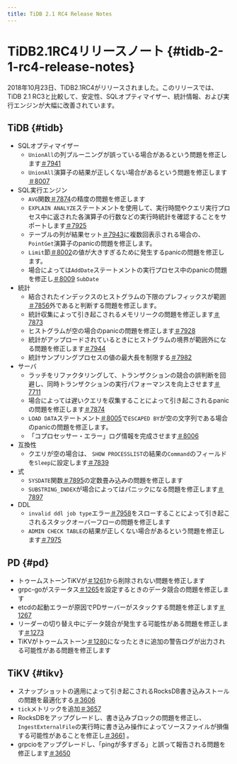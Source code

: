 ```yaml
---
title: TiDB 2.1 RC4 Release Notes
---
```


# TiDB2.1RC4リリースノート {#tidb-2-1-rc4-release-notes}

2018年10月23日、TiDB2.1RC4がリリースされました。このリリースでは、TiDB 2.1 RC3と比較して、安定性、SQLオプティマイザー、統計情報、および実行エンジンが大幅に改善されています。

## TiDB {#tidb}

-   SQLオプティマイザー
    -   `UnionAll`の列プルーニングが誤っている場合があるという問題を修正します[＃7941](https://github.com/pingcap/tidb/pull/7941)
    -   `UnionAll`演算子の結果が正しくない場合があるという問題を修正します[＃8007](https://github.com/pingcap/tidb/pull/8007)
-   SQL実行エンジン
    -   `AVG`関数[＃7874](https://github.com/pingcap/tidb/pull/7874)の精度の問題を修正します
    -   `EXPLAIN ANALYZE`ステートメントを使用して、実行時間やクエリ実行プロセス中に返された各演算子の行数などの実行時統計を確認することをサポートします[＃7925](https://github.com/pingcap/tidb/pull/7925)
    -   テーブルの列が結果セット[＃7943](https://github.com/pingcap/tidb/pull/7943)に複数回表示される場合の、 `PointGet`演算子のpanicの問題を修正します。
    -   `Limit`節[＃8002](https://github.com/pingcap/tidb/pull/8002)の値が大きすぎるために発生するpanicの問題を修正します。
    -   場合によっては`AddDate`ステートメントの実行プロセス中のpanicの問題を修正し[＃8009](https://github.com/pingcap/tidb/pull/8009) `SubDate`
-   統計
    -   結合されたインデックスのヒストグラムの下限のプレフィックスが範囲[＃7856](https://github.com/pingcap/tidb/pull/7856)外であると判断する問題を修正します。
    -   統計収集によって引き起こされるメモリリークの問題を修正します[＃7873](https://github.com/pingcap/tidb/pull/7873)
    -   ヒストグラムが空の場合のpanicの問題を修正します[＃7928](https://github.com/pingcap/tidb/pull/7928)
    -   統計がアップロードされているときにヒストグラムの境界が範囲外になる問題を修正します[＃7944](https://github.com/pingcap/tidb/pull/7944)
    -   統計サンプリングプロセスの値の最大長を制限する[＃7982](https://github.com/pingcap/tidb/pull/7982)
-   サーバ
    -   ラッチをリファクタリングして、トランザクションの競合の誤判断を回避し、同時トランザクションの実行パフォーマンスを向上させます[＃7711](https://github.com/pingcap/tidb/pull/7711)
    -   場合によっては遅いクエリを収集することによって引き起こされるpanicの問題を修正します[＃7874](https://github.com/pingcap/tidb/pull/7847)
    -   `LOAD DATA`ステートメント[＃8005](https://github.com/pingcap/tidb/pull/8005)で`ESCAPED BY`が空の文字列である場合のpanicの問題を修正します。
    -   「コプロセッサー・エラー」ログ情報を完成させます[＃8006](https://github.com/pingcap/tidb/pull/8006)
-   互換性
    -   クエリが空の場合は、 `SHOW PROCESSLIST`の結果の`Command`のフィールドを`Sleep`に設定します[＃7839](https://github.com/pingcap/tidb/pull/7839)
-   式
    -   `SYSDATE`関数[＃7895](https://github.com/pingcap/tidb/pull/7895)の定数畳み込みの問題を修正します
    -   `SUBSTRING_INDEX`が場合によってはパニックになる問題を修正します[＃7897](https://github.com/pingcap/tidb/pull/7897)
-   DDL
    -   `invalid ddl job type`エラー[＃7958](https://github.com/pingcap/tidb/pull/7958)をスローすることによって引き起こされるスタックオーバーフローの問題を修正します
    -   `ADMIN CHECK TABLE`の結果が正しくない場合があるという問題を修正します[＃7975](https://github.com/pingcap/tidb/pull/7975)

## PD {#pd}

-   トゥームストーンTiKVが[＃1261](https://github.com/pingcap/pd/pull/1261)から削除されない問題を修正します
-   grpc-goがステータス[＃1265](https://github.com/pingcap/pd/pull/1265)を設定するときのデータ競合の問題を修正します
-   etcdの起動エラーが原因でPDサーバーがスタックする問題を修正します[＃1267](https://github.com/pingcap/pd/pull/1267)
-   リーダーの切り替え中にデータ競合が発生する可能性がある問題を修正します[＃1273](https://github.com/pingcap/pd/pull/1273)
-   TiKVがトゥームストーン[＃1280](https://github.com/pingcap/pd/pull/1273)になったときに追加の警告ログが出力される可能性がある問題を修正します

## TiKV {#tikv}

-   スナップショットの適用によって引き起こされるRocksDB書き込みストールの問題を最適化する[＃3606](https://github.com/tikv/tikv/pull/3606)
-   `tick`メトリックを追加[＃3657](https://github.com/tikv/tikv/pull/3657)
-   RocksDBをアップグレードし、書き込みブロックの問題を修正し、 `IngestExternalFile`の実行時に書き込み操作によってソースファイルが損傷する可能性があることを修正し[＃3661](https://github.com/tikv/tikv/pull/3661) 。
-   grpcioをアップグレードし、「pingが多すぎる」と誤って報告される問題を修正します[＃3650](https://github.com/tikv/tikv/pull/3650)
